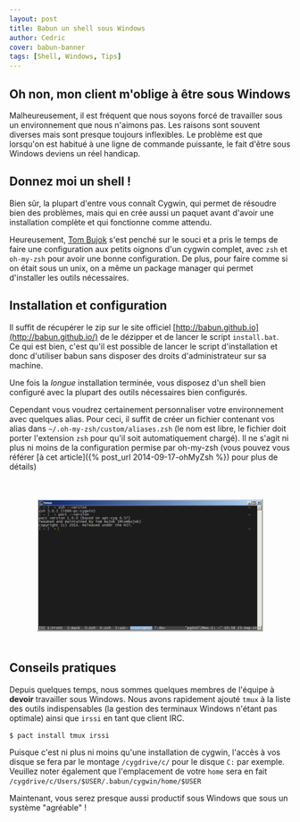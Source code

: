 ```yaml
---
layout: post
title: Babun un shell sous Windows
author: Cedric
cover: babun-banner
tags: [Shell, Windows, Tips]
---
```


## Oh non, mon client m'oblige à être sous Windows
Malheureusement, il est fréquent que nous soyons forcé de travailler sous un environnement que nous n'aimons pas. Les raisons sont souvent diverses mais sont presque toujours inflexibles. Le problème est que lorsqu'on est habitué à une ligne de commande puissante, le fait d'être sous Windows deviens un réel handicap.

## Donnez moi un shell !
Bien sûr, la plupart d'entre vous connaît Cygwin, qui permet de résoudre bien des problèmes, mais qui en crée aussi un paquet avant d'avoir une installation complète et qui fonctionne comme attendu.

Heureusement,  [Tom Bujok](https://twitter.com/tombujok) s'est penché sur le souci et a pris le temps de faire une configuration aux petits oignons d'un cygwin complet, avec `zsh` et `oh-my-zsh` pour avoir une bonne configuration. De plus, pour faire comme si on était sous un unix, on a même un package manager qui permet d'installer les outils nécessaires.

## Installation et configuration
Il suffit de récupérer le zip sur le site officiel [http://babun.github.io](http://babun.github.io/) de le dézipper et de lancer le script `install.bat`. Ce qui est bien, c'est qu'il est possible de lancer le script d'installation et donc d'utiliser babun sans disposer des droits d'administrateur sur sa machine.

Une fois la _longue_ installation terminée, vous disposez d'un shell bien configuré avec la plupart des outils nécessaires bien configurés. 

Cependant vous voudrez certainement personnaliser votre environnement avec quelques alias. Pour ceci, il suffit de créer un fichier contenant vos alias dans `~/.oh-my-zsh/custom/aliases.zsh` (le nom est libre, le fichier doit porter l'extension  `zsh` pour qu'il soit automatiquement chargé). Il ne s'agit ni plus ni moins de la configuration permise par oh-my-zsh (vous pouvez vous référer [à cet article]({% post_url 2014-09-17-ohMyZsh %}) pour plus de détails)

<div style="text-align:center;margin:50px">
 <a style="display: inline" href="/images/postBabun/babun.png" data-lightbox="image-0" title="Babun et tmux">
         <img class="medium" src="/images/postBabun/babun.png" alt="Babun et tmux"/>
 </a>
</div>

## Conseils pratiques
Depuis quelques temps, nous sommes quelques membres de l'équipe à __devoir__ travailler  sous Windows. Nous avons rapidement ajouté `tmux` à la liste des outils indispensables (la gestion des terminaux Windows n'étant pas optimale) ainsi que `irssi` en tant que client IRC. 
        
    $ pact install tmux irssi

Puisque c'est ni plus ni moins qu'une installation de cygwin, l'accès à vos disque se fera par le montage `/cygdrive/c/` pour le disque `C:` par exemple. Veuillez noter également que l'emplacement de votre `home` sera en fait `/cygdrive/c/Users/$USER/.babun/cygwin/home/$USER`


Maintenant, vous serez presque aussi productif sous Windows que sous un système "agréable" !
